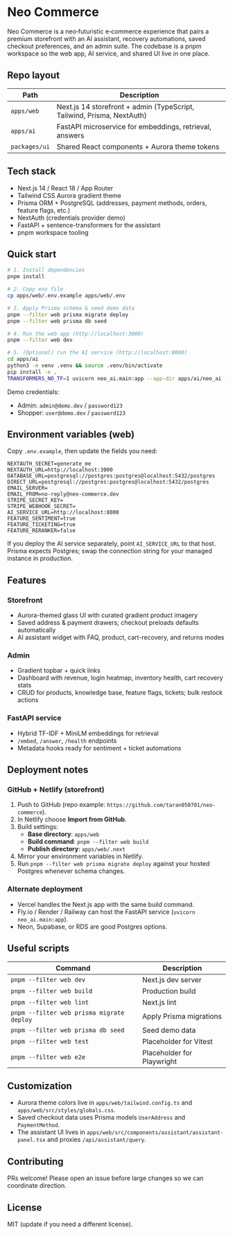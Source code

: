# Neo Commerce

Neo Commerce is a neo‑futuristic e‑commerce experience that pairs a premium storefront with an AI assistant, recovery automations, saved checkout preferences, and an admin suite. The codebase is a pnpm workspace so the web app, AI service, and shared UI live in one place.

## Repo layout

| Path | Description |
| --- | --- |
| `apps/web` | Next.js 14 storefront + admin (TypeScript, Tailwind, Prisma, NextAuth) |
| `apps/ai` | FastAPI microservice for embeddings, retrieval, answers |
| `packages/ui` | Shared React components + Aurora theme tokens |

## Tech stack

- Next.js 14 / React 18 / App Router
- Tailwind CSS Aurora gradient theme
- Prisma ORM + PostgreSQL (addresses, payment methods, orders, feature flags, etc.)
- NextAuth (credentials provider demo)
- FastAPI + sentence-transformers for the assistant
- pnpm workspace tooling

## Quick start

```bash
# 1. Install dependencies
pnpm install

# 2. Copy env file
cp apps/web/.env.example apps/web/.env

# 3. Apply Prisma schema & seed demo data
pnpm --filter web prisma migrate deploy
pnpm --filter web prisma db seed

# 4. Run the web app (http://localhost:3000)
pnpm --filter web dev

# 5. (Optional) run the AI service (http://localhost:8000)
cd apps/ai
python3 -m venv .venv && source .venv/bin/activate
pip install -e .
TRANSFORMERS_NO_TF=1 uvicorn neo_ai.main:app --app-dir apps/ai/neo_ai --reload --port 8000
```

Demo credentials:

- Admin: `admin@demo.dev` / `password123`
- Shopper: `user@demo.dev` / `password123`

## Environment variables (web)

Copy `.env.example`, then update the fields you need:

```
NEXTAUTH_SECRET=generate_me
NEXTAUTH_URL=http://localhost:3000
DATABASE_URL=postgresql://postgres:postgres@localhost:5432/postgres
DIRECT_URL=postgresql://postgres:postgres@localhost:5432/postgres
EMAIL_SERVER=
EMAIL_FROM=no-reply@neo-commerce.dev
STRIPE_SECRET_KEY=
STRIPE_WEBHOOK_SECRET=
AI_SERVICE_URL=http://localhost:8000
FEATURE_SENTIMENT=true
FEATURE_TICKETING=true
FEATURE_RERANKER=false
```

If you deploy the AI service separately, point `AI_SERVICE_URL` to that host. Prisma expects Postgres; swap the connection string for your managed instance in production.

## Features

### Storefront
- Aurora-themed glass UI with curated gradient product imagery
- Saved address & payment drawers; checkout preloads defaults automatically
- AI assistant widget with FAQ, product, cart-recovery, and returns modes

### Admin
- Gradient topbar + quick links
- Dashboard with revenue, login heatmap, inventory health, cart recovery stats
- CRUD for products, knowledge base, feature flags, tickets; bulk restock actions

### FastAPI service
- Hybrid TF-IDF + MiniLM embeddings for retrieval
- `/embed`, `/answer`, `/health` endpoints
- Metadata hooks ready for sentiment + ticket automations

## Deployment notes

### GitHub + Netlify (storefront)

1. Push to GitHub (repo example: `https://github.com/taran050701/neo-commerce`).
2. In Netlify choose **Import from GitHub**.
3. Build settings:
   - **Base directory**: `apps/web`
   - **Build command**: `pnpm --filter web build`
   - **Publish directory**: `apps/web/.next`
4. Mirror your environment variables in Netlify.
5. Run `pnpm --filter web prisma migrate deploy` against your hosted Postgres whenever schema changes.

### Alternate deployment

- Vercel handles the Next.js app with the same build command.
- Fly.io / Render / Railway can host the FastAPI service (`uvicorn neo_ai.main:app`).
- Neon, Supabase, or RDS are good Postgres options.

## Useful scripts

| Command | Description |
| --- | --- |
| `pnpm --filter web dev` | Next.js dev server |
| `pnpm --filter web build` | Production build |
| `pnpm --filter web lint` | Next.js lint |
| `pnpm --filter web prisma migrate deploy` | Apply Prisma migrations |
| `pnpm --filter web prisma db seed` | Seed demo data |
| `pnpm --filter web test` | Placeholder for Vitest |
| `pnpm --filter web e2e` | Placeholder for Playwright |

## Customization

- Aurora theme colors live in `apps/web/tailwind.config.ts` and `apps/web/src/styles/globals.css`.
- Saved checkout data uses Prisma models `UserAddress` and `PaymentMethod`.
- The assistant UI lives in `apps/web/src/components/assistant/assistant-panel.tsx` and proxies `/api/assistant/query`.

## Contributing

PRs welcome! Please open an issue before large changes so we can coordinate direction.

## License

MIT (update if you need a different license).
